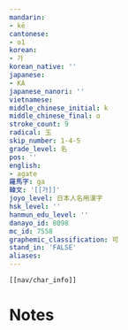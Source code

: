 ```yaml
---
mandarin:
- kē
cantonese:
- o1
korean:
- 가
korean_native: ''
japanese:
- KA
japanese_nanori: ''
vietnamese:
middle_chinese_initial: k
middle_chinese_final: ɑ
stroke_count: 9
radical: 玉
skip_number: 1-4-5
grade_level: 名
pos: ''
english:
- agate
羅馬字: ga
韓文: '[[가]]'
joyo_level: 日本人名用漢字
hsk_level: ''
hanmun_edu_level: ''
danayo_id: 8098
mc_id: 7558
graphemic_classification: 可
stand_in: 'FALSE'
aliases:
---
```

```meta-bind-embed
[[nav/char_info]]
```

# Notes
